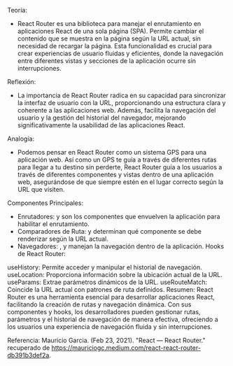 Teoría:
 - React Router es una biblioteca para manejar el enrutamiento en aplicaciones React de una sola página (SPA). Permite cambiar el contenido que se muestra en la página según la URL actual, sin necesidad de recargar la página. Esta funcionalidad es crucial para crear experiencias de usuario fluidas y eficientes, donde la navegación entre diferentes vistas y secciones de la aplicación ocurre sin interrupciones.

Reflexión:
 - La importancia de React Router radica en su capacidad para sincronizar la interfaz de usuario con la URL, proporcionando una estructura clara y coherente a las aplicaciones web. Además, facilita la navegación del usuario y la gestión del historial del navegador, mejorando significativamente la usabilidad de las aplicaciones React.

Analogía:
 - Podemos pensar en React Router como un sistema GPS para una aplicación web. Así como un GPS te guía a través de diferentes rutas para llegar a tu destino sin perderte, React Router guía a los usuarios a través de diferentes componentes y vistas dentro de una aplicación web, asegurándose de que siempre estén en el lugar correcto según la URL que visiten.

Componentes Principales:

 - Enrutadores: <BrowserRouter> y <HashRouter> son los componentes que envuelven la aplicación para habilitar el enrutamiento.
 - Comparadores de Ruta: <Switch> y <Route> determinan qué componente se debe renderizar según la URL actual.
 - Navegadores: <Link>, <NavLink> y <Redirect> manejan la navegación dentro de la aplicación.
Hooks de React Router:

useHistory: Permite acceder y manipular el historial de navegación.
useLocation: Proporciona información sobre la ubicación actual de la URL.
useParams: Extrae parámetros dinámicos de la URL.
useRouteMatch: Coincide la URL actual con patrones de ruta definidos.
Resumen:
React Router es una herramienta esencial para desarrollar aplicaciones React, facilitando la creación de rutas y navegación dinámica. Con sus componentes y hooks, los desarrolladores pueden gestionar rutas, parámetros y el historial de navegación de manera efectiva, ofreciendo a los usuarios una experiencia de navegación fluida y sin interrupciones.

Referencia:
Mauricio Garcia. (Feb 23, 2021). "React — React Router." recuperado de https://mauriciogc.medium.com/react-react-router-db391b3def2a.